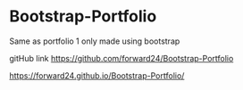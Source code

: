 # Bootstrap-Portfolio
Same as portfolio 1 only made using bootstrap

gitHub link https://github.com/forward24/Bootstrap-Portfolio

https://forward24.github.io/Bootstrap-Portfolio/
